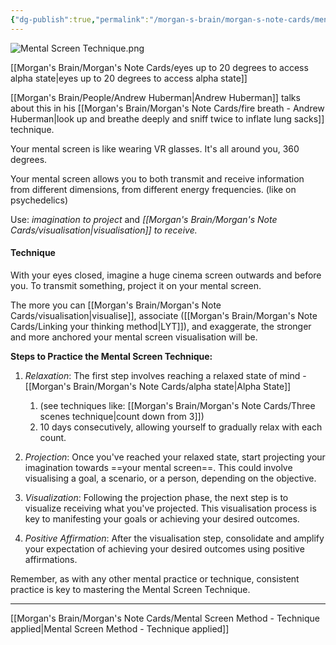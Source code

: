 ```yaml
---
{"dg-publish":true,"permalink":"/morgan-s-brain/morgan-s-note-cards/mental-screen-method/","tags":["on/psychology/state","on/psychology/SilvaMethod","on/psychology/hypnosis"]}
---
```


![Mental Screen Technique.png](/img/user/Attachments/Mental%20Screen%20Technique.png)

[[Morgan's Brain/Morgan's Note Cards/eyes up to 20 degrees to access alpha state\|eyes up to 20 degrees to access alpha state]] 

[[Morgan's Brain/People/Andrew Huberman\|Andrew Huberman]] talks about this in his [[Morgan's Brain/Morgan's Note Cards/fire breath - Andrew Huberman\|look up and breathe deeply and sniff twice to inflate lung sacks]] technique.

Your mental screen is like wearing VR glasses. 
It's all around you, 360 degrees. 

Your mental screen allows you to both transmit and receive information from different dimensions, from different energy frequencies. (like on psychedelics) 

Use: *imagination to project* and *[[Morgan's Brain/Morgan's Note Cards/visualisation\|visualisation]] to receive.*


#### Technique

With your eyes closed, imagine a huge cinema screen outwards and before you. 
To transmit something, project it on your mental screen.

The more you can [[Morgan's Brain/Morgan's Note Cards/visualisation\|visualise]], associate ([[Morgan's Brain/Morgan's Note Cards/Linking your thinking method\|LYT]]), and exaggerate, the stronger and more anchored your mental screen visualisation will be. 

**Steps to Practice the Mental Screen Technique:**

1. *Relaxation*: The first step involves reaching a relaxed state of mind - [[Morgan's Brain/Morgan's Note Cards/alpha state\|Alpha State]] 
	1. (see techniques like: [[Morgan's Brain/Morgan's Note Cards/Three scenes technique\|count down from 3]])
	2. 10 days consecutively, allowing yourself to gradually relax with each count.

2. *Projection*: Once you've reached your relaxed state, start projecting your imagination towards ==your mental screen==. This could involve visualising a goal, a scenario, or a person, depending on the objective.

3. *Visualization*: Following the projection phase, the next step is to visualize receiving what you've projected. This visualisation process is key to manifesting your goals or achieving your desired outcomes.

4. *Positive Affirmation*: After the visualisation step, consolidate and amplify your expectation of achieving your desired outcomes using positive affirmations.

Remember, as with any other mental practice or technique, consistent practice is key to mastering the Mental Screen Technique.


--- 

[[Morgan's Brain/Morgan's Note Cards/Mental Screen Method - Technique applied\|Mental Screen Method - Technique applied]]